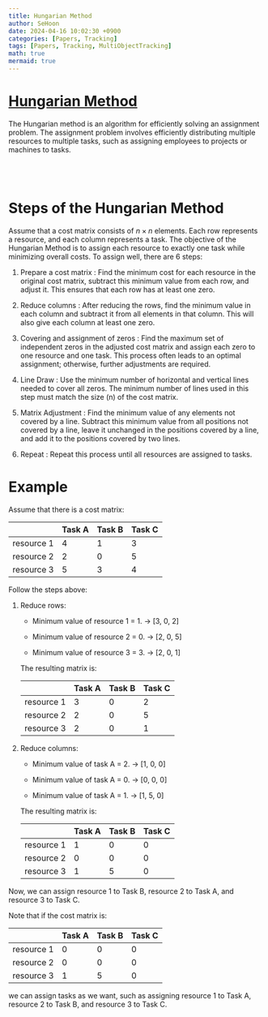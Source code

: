 ```yaml
---
title: Hungarian Method
author: SeHoon
date: 2024-04-16 10:02:30 +0900
categories: [Papers, Tracking]
tags: [Papers, Tracking, MultiObjectTracking]
math: true
mermaid: true
---
```


# [Hungarian Method](https://sites.math.washington.edu/~thomas/teaching/m514_web/50YearsIP.pdf#page=46)


The Hungarian method is an algorithm for efficiently solving an assignment problem. The assignment problem involves efficiently distributing multiple resources to multiple tasks, such as assigning employees to projects or machines to tasks.
<br><br><br><br>

# Steps of the Hungarian Method

Assume that a cost matrix consists of $n \times n$ elements. Each row represents a resource, and each column represents a task. The objective of the Hungarian Method is to assign each resource to exactly one task while minimizing overall costs. To assign well, there are 6 steps:

1. Prepare a cost matrix : Find the minimum cost for each resource in the original cost matrix, subtract this minimum value from each row, and adjust it. This ensures that each row has at least one zero.

2. Reduce columns : After reducing the rows, find the minimum value in each column and subtract it from all elements in that column. This will also give each column at least one zero.

3. Covering and assignment of zeros : Find the maximum set of independent zeros in the adjusted cost matrix and assign each zero to one resource and one task. This process often leads to an optimal assignment; otherwise, further adjustments are required.

4. Line Draw : Use the minimum number of horizontal and vertical lines needed to cover all zeros. The minimum number of lines used in this step must match the size (n) of the cost matrix.

5. Matrix Adjustment : Find the minimum value of any elements not covered by a line. Subtract this minimum value from all positions not covered by a line, leave it unchanged in the positions covered by a line, and add it to the positions covered by two lines.

6. Repeat : Repeat this process until all resources are assigned to tasks.

# Example

Assume that there is a cost matrix:

| | Task A | Task B | Task C |
|---|---|---|---|
| resource 1 | 4 | 1 | 3 |
| resource 2 | 2 | 0 | 5 |
| resource 3 | 5 | 3 | 4 |

Follow the steps above:

1. Reduce rows:

    + Minimum value of resource 1 = 1. $\rightarrow$ [3, 0, 2]
    
    + Minimum value of resource 2 = 0. $\rightarrow$ [2, 0, 5]

    + Minimum value of resource 3 = 3. $\rightarrow$ [2, 0, 1]

    The resulting matrix is:


    | | Task A | Task B | Task C |
    |---|---|---|---|
    | resource 1 | 3 | 0 | 2 |
    | resource 2 | 2 | 0 | 5 |
    | resource 3 | 2 | 0 | 1 |


2. Reduce columns:

    + Minimum value of task A = 2. $\rightarrow$ [1, 0, 0]

    + Minimum value of task A = 0. $\rightarrow$ [0, 0, 0]

    + Minimum value of task A = 1. $\rightarrow$ [1, 5, 0]

    The resulting matrix is:



    | | Task A | Task B | Task C |
    |---|---|---|---|
    | resource 1 | 1 | 0 | 0 |
    | resource 2 | 0 | 0 | 0 |
    | resource 3 | 1 | 5 | 0 |


Now, we can assign resource 1 to Task B, resource 2 to Task A, and resource 3 to Task C.

Note that if the cost matrix is:



| | Task A | Task B | Task C |
|---|---|---|---|
| resource 1 | 0 | 0 | 0 |
| resource 2 | 0 | 0 | 0 |
| resource 3 | 1 | 5 | 0 |

we can assign tasks as we want, such as assigning resource 1 to Task A, resource 2 to Task B, and resource 3 to Task C.